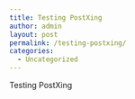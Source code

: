 ```yaml
---
title: Testing PostXing
author: admin
layout: post
permalink: /testing-postxing/
categories:
  - Uncategorized
---
```

Testing PostXing